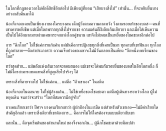 ในโลกที่กฎของเวลาไม่ศักดิ์สิทธิ์อีกต่อไป
มีเพียงผู้ที่ยอม “เสียบางสิ่งไป” เท่านั้น… ที่จะหยิบยื่นบางอย่างกลับคืนมาได้

น้องจิ้งจอกเคยเป็นเพียงเงาของใครบางคน
เด็กผู้วิ่งตามความคาดหวัง วิ่งตามรอยเท้าของบอส—คนที่เขาเคารพยิ่งชีพ
แต่เมื่อโลกพรากทุกสิ่งไปจากเขา ความแค้นก็ฝังลึกเกินเยียวยา
และเมื่อได้เห็นความเป็นไปได้อีกมากมายผ่านเศษกระจกแห่งโลกคู่ขนาน
เขาจึงไม่ยอมเป็นเหยื่อของโชคชะตาอีกต่อไป

การ “ฉีกโลก” ไม่ใช่แค่การแก้แค้น แต่มันคือการปฏิเสธทุกสิ่งที่เคยเป็นมา
ทุกดาบที่เขาฟันลง ทุกโลกที่ถูกทำลาย—คือคำประกาศว่า
ความเจ็บปวดของเขาจะไม่มีวันกลายเป็นเพียง “อีกหนึ่งบทเรียนของโลก”

ทว่าสุดท้าย… แม้พลังแห่งเส้นเวลาจะตอบสนอง
แม้เขาจะได้พบกับรอยยิ้มของบอสในอีกโลกหนึ่ง
ก็ไม่มีใครสามารถทดแทนสิ่งที่สูญเสียไปจริงๆ ได้

เพราะสิ่งที่ตายจากไป ไม่ใช่แค่คน… แต่คือ “ตัวเขาเอง” ในอดีต

น้องจิ้งจอกในตอนจบ ไม่ใช่ผู้ล้างแค้น… ไม่ใช่เหยื่อของโชคชะตา
แต่คือผู้เดินทางระหว่างโลก ผู้ไม่หยุดเดิน จนกว่าจะสร้าง “โลกที่สมควรมีอยู่จริง”

บางคนเรียกเขาว่า ปีศาจ
บางคนเรียกเขาว่า ผู้ปกป้องในเงามืด
แต่สำหรับตัวเขาเอง—ไม่มีคำเรียกใดสำคัญอีกแล้ว
เพราะสิ่งเดียวที่เขาต้องการ… คือการไม่ให้ใครต้องจบแบบเดียวกับเขา

และนั่น… คือจุดเริ่มต้นของตำนานใหม่
ของจิ้งจอกเงิน… ผู้ฉีกโชคชะตาด้วยมือเปล่า

